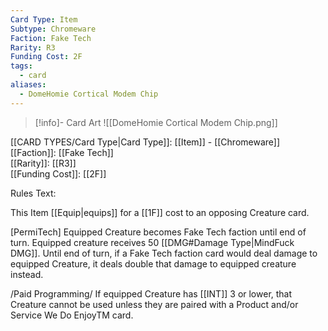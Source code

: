 ```yaml
---
Card Type: Item
Subtype: Chromeware
Faction: Fake Tech
Rarity: R3
Funding Cost: 2F
tags:
  - card
aliases:
  - DomeHomie Cortical Modem Chip
---
```

> [!info]- Card Art
> ![[DomeHomie Cortical Modem Chip.png]]

[[CARD TYPES/Card Type|Card Type]]: [[Item]] - [[Chromeware]]  
[[Faction]]: [[Fake Tech]]  
[[Rarity]]: [[R3]]  
[[Funding Cost]]: [[2F]]  

Rules Text:  

This Item [[Equip|equips]] for a [[1F]] cost to an opposing Creature card.  

[PermiTech] Equipped Creature becomes Fake Tech faction until end of turn. 
Equipped creature receives 50 [[DMG#Damage Type|MindFuck DMG]]. 
Until end of turn, if a Fake Tech faction card would deal damage to equipped Creature, it deals double that damage to equipped creature instead.  

/Paid Programming/ If equipped Creature has [[INT]] 3 or lower, that Creature cannot be used unless they are paired with a Product and/or Service We Do EnjoyTM card.  